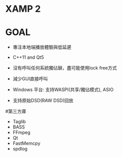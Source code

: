 # XAMP 2

# GOAL
- 專注本地端播放體驗與低延遲

- C++11 and Qt5
- 沒有呼叫任何系統獨佔鎖，盡可能使用lock free方式
- 減少GUI直接呼叫
- Windows 平台: 支持WASPI(共享/獨佔模式), ASIO
- 支持原始DSD(RAW DSD)回放

#第三方庫
- Taglib
- BASS
- FFmpeg
- Qt
- FastMemcpy
- spdlog

